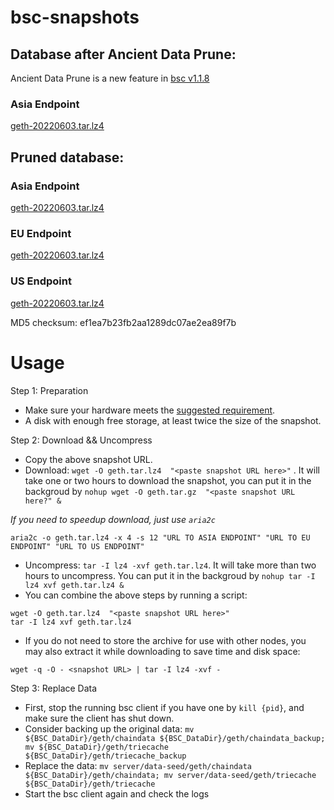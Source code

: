 
# bsc-snapshots

## Database after Ancient Data Prune:

Ancient Data Prune is a new feature in [bsc v1.1.8](https://github.com/binance-chain/bsc/releases/tag/v1.1.8)

### Asia Endpoint


[geth-20220603.tar.lz4
](https://tf-dex-prod-public-snapshot-site1.s3-accelerate.amazonaws.com/geth-20220603-prune-ancient.tar.lz4?AWSAccessKeyId=AKIAYINE6SBQPUZDDRRO&Signature=G4ctz2804l3rhlBnwCdgweYLEqY%3D&Expires=1656939102
)


## Pruned database:


### Asia Endpoint


[geth-20220603.tar.lz4
](https://tf-dex-prod-public-snapshot-site1.s3-accelerate.amazonaws.com/geth-20220603.tar.lz4?AWSAccessKeyId=AKIAYINE6SBQPUZDDRRO&Signature=n9veteDCOsyK%2BMTGz8M93VPf8dM%3D&Expires=1656939101
)

### EU Endpoint


[geth-20220603.tar.lz4
](https://tf-dex-prod-public-snapshot.s3-accelerate.amazonaws.com/geth-20220603.tar.lz4?AWSAccessKeyId=AKIAYINE6SBQPUZDDRRO&Signature=vfHuvLkeO0iTBmPz10HTANzSOX4%3D&Expires=1656939101
)


### US Endpoint


[geth-20220603.tar.lz4
](https://tf-dex-prod-public-snapshot-site3.s3-accelerate.amazonaws.com/geth-20220603.tar.lz4?AWSAccessKeyId=AKIAYINE6SBQPUZDDRRO&Signature=gQxp9iRjn7iawiooPYmYczGV96Q%3D&Expires=1656939101
)

MD5 checksum: ef1ea7b23fb2aa1289dc07ae2ea89f7b



# Usage 

Step 1: Preparation
- Make sure your hardware meets the [suggested requirement](https://docs.binance.org/smart-chain/developer/fullnode.html).
- A disk with enough free storage, at least twice the size of the snapshot.

Step 2: Download && Uncompress
- Copy the above snapshot URL.
- Download:  `wget -O geth.tar.lz4  "<paste snapshot URL here>"` . It will take one or two hours to download the snapshot, you can put it in the backgroud by `nohup wget -O geth.tar.gz  "<paste snapshot URL here?" &`


*If you need to speedup download, just use `aria2c`*
```
aria2c -o geth.tar.lz4 -x 4 -s 12 "URL TO ASIA ENDPOINT" "URL TO EU ENDPOINT" "URL TO US ENDPOINT"
```


- Uncompress: `tar -I lz4 -xvf geth.tar.lz4`. It will take more than two hours to uncompress. You can put it in the backgroud by `nohup tar -I lz4 xvf geth.tar.lz4 &`
- You can combine the above steps by running a script:
```
wget -O geth.tar.lz4  "<paste snapshot URL here>"
tar -I lz4 xvf geth.tar.lz4
```


- If you do not need to store the archive for use with other nodes, you may also extract it while downloading to save time and disk space:
```
wget -q -O - <snapshot URL> | tar -I lz4 -xvf -
```


Step 3: Replace Data
- First, stop the running bsc client if you have one by `kill {pid}`, and make sure the client has shut down.
- Consider backing up the original data: `mv ${BSC_DataDir}/geth/chaindata ${BSC_DataDir}/geth/chaindata_backup; mv ${BSC_DataDir}/geth/triecache ${BSC_DataDir}/geth/triecache_backup`
- Replace the data: `mv server/data-seed/geth/chaindata ${BSC_DataDir}/geth/chaindata; mv server/data-seed/geth/triecache ${BSC_DataDir}/geth/triecache`
- Start the bsc client again and check the logs


